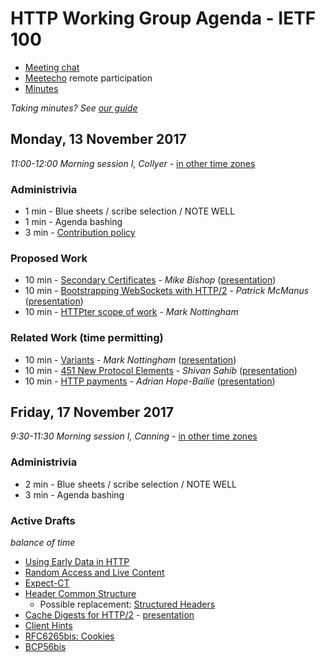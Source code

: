 # HTTP Working Group Agenda - IETF 100

* [Meeting chat](xmpp:httpbis@jabber.ietf.org?join)
* [Meetecho](http://www.meetecho.com/ietf100/httpbis) remote participation
* [Minutes](http://etherpad.tools.ietf.org:9000/p/ietf100httpbis)

*Taking minutes? See [our guide](https://github.com/httpwg/wiki/wiki/TakingMinutes)*


## Monday, 13 November 2017

_11:00-12:00	Morning session I, Collyer_ - [in other time zones](https://www.timeanddate.com/worldclock/fixedtime.html?msg=HTTPbis+First+Session+-+Singapore&iso=20171113T11&p1=236&ah=1)

### Administrivia

* 1 min - Blue sheets / scribe selection / NOTE WELL
* 1 min - Agenda bashing
* 3 min - [Contribution policy](https://github.com/httpwg/http-extensions/blob/master/CONTRIBUTING.md)

### Proposed Work

* 10 min - [Secondary Certificates](https://tools.ietf.org/html/draft-bishop-httpbis-http2-additional-certs) - *Mike Bishop* ([presentation](https://datatracker.ietf.org/doc/slides-100-httpbis-sessb-secondary-certs/))
* 10 min - [Bootstrapping WebSockets with HTTP/2](https://tools.ietf.org/html/draft-mcmanus-httpbis-h2-websockets) - *Patrick McManus* ([presentation](https://datatracker.ietf.org/doc/slides-100-httpbis-sessb-websockets/))
* 10 min - [HTTPter scope of work](http://www.w3.org/mid/96D2ED57-6F30-42E8-B35A-DED214CB113B@mnot.net) - *Mark Nottingham*

### Related Work (time permitting)

* 10 min - [Variants](https://mnot.github.io/I-D/variants/) - *Mark Nottingham* ([presentation](https://datatracker.ietf.org/doc/slides-100-httpbis-sessb-variants/))
* 10 min - [451 New Protocol Elements](https://tools.ietf.org/html/draft-451-new-protocol-elements) - *Shivan Sahib* ([presentation](https://datatracker.ietf.org/doc/slides-100-httpbis-sessb-new-protocol-elements-for-http-status-code-451/))
* 10 min - [HTTP payments](https://tools.ietf.org/html/draft-hope-bailie-http-payments/) - *Adrian Hope-Bailie* ([presentation](https://datatracker.ietf.org/doc/slides-100-httpbis-sessb-payments/))


## Friday, 17 November 2017

_9:30-11:30	Morning session I, Canning_ - [in other time zones](https://www.timeanddate.com/worldclock/fixedtime.html?msg=HTTPbis+Second+Session+-+Singapore&iso=20171117T0930&p1=236&ah=2)

### Administrivia

* 2 min - Blue sheets / scribe selection / NOTE WELL
* 3 min - Agenda bashing

### Active Drafts

*balance of time*

* [Using Early Data in HTTP](https://tools.ietf.org/html/draft-ietf-httpbis-replay)
* [Random Access and Live Content](https://tools.ietf.org/html/draft-ietf-httpbis-rand-access-live)
* [Expect-CT](https://tools.ietf.org/html/draft-ietf-httpbis-expect-ct)
* [Header Common Structure](https://tools.ietf.org/html/draft-ietf-httpbis-header-structure)
  * Possible replacement: [Structured Headers](https://tools.ietf.org/html/draft-nottingham-structured-headers)
* [Cache Digests for HTTP/2](https://tools.ietf.org/html/draft-ietf-httpbis-cache-digest) - [presentation](https://datatracker.ietf.org/doc/slides-100-httpbis-sessb-cache-digest/)
* [Client Hints](https://tools.ietf.org/html/draft-ietf-httpbis-client-hints)
* [RFC6265bis: Cookies](https://tools.ietf.org/html/draft-ietf-httpbis-rfc6265bis)
* [BCP56bis](https://tools.ietf.org/html/draft-nottingham-bcp56bis)

